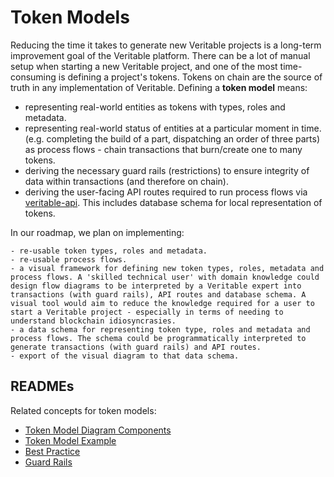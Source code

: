 # Token Models

Reducing the time it takes to generate new Veritable projects is a long-term improvement goal of the Veritable platform. There can be a lot of manual setup when starting a new Veritable project, and one of the most time-consuming is defining a project's tokens. Tokens on chain are the source of truth in any implementation of Veritable. Defining a **token model** means:

- representing real-world entities as tokens with types, roles and metadata.
- representing real-world status of entities at a particular moment in time. (e.g. completing the build of a part, dispatching an order of three parts) as process flows - chain transactions that burn/create one to many tokens.
- deriving the necessary guard rails (restrictions) to ensure integrity of data within transactions (and therefore on chain).
- deriving the user-facing API routes required to run process flows via [veritable-api](https://github.com/digicatapult/dscp-api). This includes database schema for local representation of tokens.

In our roadmap, we plan on implementing:

    - re-usable token types, roles and metadata.
    - re-usable process flows.
    - a visual framework for defining new token types, roles, metadata and process flows. A 'skilled technical user' with domain knowledge could design flow diagrams to be interpreted by a Veritable expert into transactions (with guard rails), API routes and database schema. A visual tool would aim to reduce the knowledge required for a user to start a Veritable project - especially in terms of needing to understand blockchain idiosyncrasies.
    - a data schema for representing token type, roles and metadata and process flows. The schema could be programmatically interpreted to generate transactions (with guard rails) and API routes.
    - export of the visual diagram to that data schema.

## READMEs

Related concepts for token models:

- [Token Model Diagram Components](./components.md)
- [Token Model Example](./example.md)
- [Best Practice](./bestPractice.md)
- [Guard Rails](./guardRails.md)

